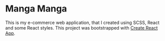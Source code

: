 # Manga Manga 
This is my e-commerce web application, that I created using SCSS, React and some React styles. 
This project was bootstrapped with [Create React App](https://github.com/facebook/create-react-app).
